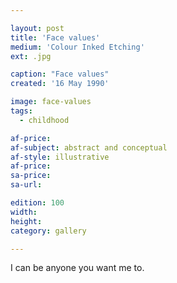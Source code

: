 ```yaml
---

layout: post
title: 'Face values'
medium: 'Colour Inked Etching'
ext: .jpg

caption: "Face values"
created: '16 May 1990'

image: face-values
tags:
  - childhood

af-price:
af-subject: abstract and conceptual
af-style: illustrative
af-price:
sa-price:
sa-url:

edition: 100
width:
height:
category: gallery

---
```


I can be anyone you want me to.

